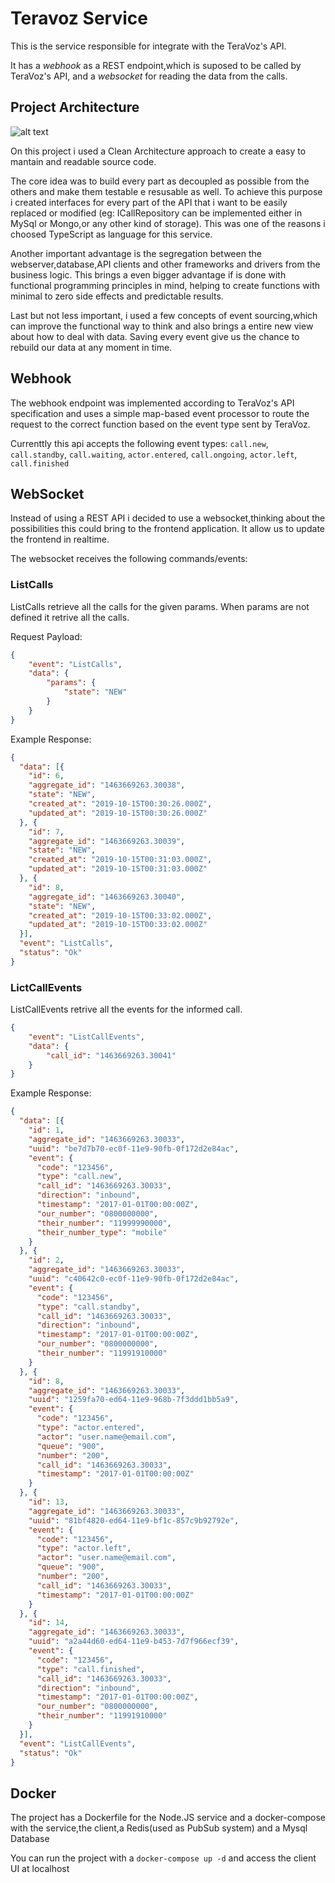 # Teravoz Service

This is the service responsible for integrate with the TeraVoz's API.

It has a _webhook_ as a REST endpoint,which is suposed to be called by TeraVoz's API, and a _websocket_ for reading the data from the calls.

## Project Architecture

![alt text](https://miro.medium.com/max/720/1*D1EvAeK74Gry46JMZM4oOQ.png "Clean Architecture")

On this project i used a Clean Architecture approach to create a easy to mantain and readable source code.

The core idea was to build every part as decoupled as possible from the others and make them testable e resusable as well. To achieve this purpose i created interfaces for every part of the API that i want to be easily replaced or modified (eg: ICallRepository can be implemented either in MySql or Mongo,or any other kind of storage). This was one of the reasons i choosed TypeScript as language for this service.

Another important advantage is the segregation between the webserver,database,API clients and other frameworks and drivers from the business logic. This brings a even bigger advantage if is done with functional programming principles in mind, helping to create functions with minimal to zero side effects and predictable results.

Last but not less important, i used a few concepts of event sourcing,which can improve the functional way to think and also brings a entire new view about how to deal with data. Saving every event give us the chance to rebuild our data at any moment in time.

## Webhook

The webhook endpoint was implemented according to TeraVoz's API specification and uses a simple map-based event processor to route the request to the correct function based on the event type sent by TeraVoz.

Currenttly this api accepts the following event types:
`call.new`, `call.standby`, `call.waiting`, `actor.entered`, `call.ongoing`, `actor.left`, `call.finished`

## WebSocket

Instead of using a REST API i decided to use a websocket,thinking about the possibilities this could bring to the frontend application. It allow us to update the frontend in realtime.

The websocket receives the following commands/events:

### ListCalls

ListCalls retrieve all the calls for the given params. When params are not defined it retrive all the calls.

Request Payload:
```json
{
    "event": "ListCalls",
    "data": {
        "params": {
            "state": "NEW"
        }
    }
}
```

Example Response: 

```json
{
  "data": [{
    "id": 6,
    "aggregate_id": "1463669263.30038",
    "state": "NEW",
    "created_at": "2019-10-15T00:30:26.000Z",
    "updated_at": "2019-10-15T00:30:26.000Z"
  }, {
    "id": 7,
    "aggregate_id": "1463669263.30039",
    "state": "NEW",
    "created_at": "2019-10-15T00:31:03.000Z",
    "updated_at": "2019-10-15T00:31:03.000Z"
  }, {
    "id": 8,
    "aggregate_id": "1463669263.30040",
    "state": "NEW",
    "created_at": "2019-10-15T00:33:02.000Z",
    "updated_at": "2019-10-15T00:33:02.000Z"
  }],
  "event": "ListCalls",
  "status": "Ok"
}
```

### LictCallEvents

ListCallEvents retrive all the events for the informed call.

```json
{
    "event": "ListCallEvents",
    "data": {
        "call_id": "1463669263.30041"
    }
}
```

Example Response: 

```json
{
  "data": [{
    "id": 1,
    "aggregate_id": "1463669263.30033",
    "uuid": "be7d7b70-ec0f-11e9-90fb-0f172d2e84ac",
    "event": {
      "code": "123456",
      "type": "call.new",
      "call_id": "1463669263.30033",
      "direction": "inbound",
      "timestamp": "2017-01-01T00:00:00Z",
      "our_number": "0800000000",
      "their_number": "11999990000",
      "their_number_type": "mobile"
    }
  }, {
    "id": 2,
    "aggregate_id": "1463669263.30033",
    "uuid": "c40642c0-ec0f-11e9-90fb-0f172d2e84ac",
    "event": {
      "code": "123456",
      "type": "call.standby",
      "call_id": "1463669263.30033",
      "direction": "inbound",
      "timestamp": "2017-01-01T00:00:00Z",
      "our_number": "0800000000",
      "their_number": "11991910000"
    }
  }, {
    "id": 8,
    "aggregate_id": "1463669263.30033",
    "uuid": "1259fa70-ed64-11e9-968b-7f3ddd1bb5a9",
    "event": {
      "code": "123456",
      "type": "actor.entered",
      "actor": "user.name@email.com",
      "queue": "900",
      "number": "200",
      "call_id": "1463669263.30033",
      "timestamp": "2017-01-01T00:00:00Z"
    }
  }, {
    "id": 13,
    "aggregate_id": "1463669263.30033",
    "uuid": "81bf4820-ed64-11e9-bf1c-857c9b92792e",
    "event": {
      "code": "123456",
      "type": "actor.left",
      "actor": "user.name@email.com",
      "queue": "900",
      "number": "200",
      "call_id": "1463669263.30033",
      "timestamp": "2017-01-01T00:00:00Z"
    }
  }, {
    "id": 14,
    "aggregate_id": "1463669263.30033",
    "uuid": "a2a44d60-ed64-11e9-b453-7d7f966ecf39",
    "event": {
      "code": "123456",
      "type": "call.finished",
      "call_id": "1463669263.30033",
      "direction": "inbound",
      "timestamp": "2017-01-01T00:00:00Z",
      "our_number": "0800000000",
      "their_number": "11991910000"
    }
  }],
  "event": "ListCallEvents",
  "status": "Ok"
}
```

## Docker

The project has a Dockerfile for the Node.JS service and a docker-compose with the service,the client,a Redis(used as PubSub system) and a Mysql Database

You can run the project with a `docker-compose up -d` and access the client UI at localhost